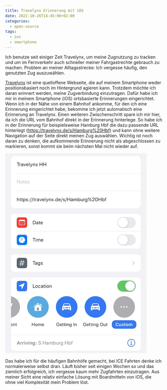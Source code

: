```yaml
---
title: Travelynx Erinnerung mit iOS
date: 2022-10-26T14:45:00+02:00
categories:
  - open-source
tags:
  - ios
  - smartphone
---
```


Ich benutze seit einiger Zeit Travelynx, um meine Zugnutzung zu tracken und um im Fernverkehr auch schneller meiner Fahrgastrechte gebrauch zu machen.
Problem an meiner Alltagsstrecke: Ich vergesse häufig, den genutzten Zug auszuwählen.

[Travelynx](travelynx.de) ist eine quelloffene Webseite, die auf meinem Smartphone weder positionsbasiert noch im Hintergrund agieren kann.
Trotzdem möchte ich daran erinnert werden, meine Zugverbindung einzutragen.
Dafür habe ich mir in meinem Smartphone (iOS) ortsbasierte Erinnerungen eingerichtet.
Wenn ich in der Nähe von einem Bahnhof ankomme, für den ich eine Erinnerung eingerichtet habe, bekomme ich jetzt automatisch eine Erinnerung an Travelynx.
Einen weiteren Zwischenschritt spare ich mir hier, da ich die URL vom Bahnhof direkt in der Erinnerung hinterlege.
So habe ich in der Erinnerung für beispielsweise Hamburg Hbf die dazu passende URL hinterlegt (<https://travelynx.de/s/Hamburg%20Hbf>) und kann ohne weitere Navigation auf der Seite direkt meinen Zug auswählen.
Wichtig ist noch daran zu denken, die aufkommende Erinnerung nicht als abgeschlossen zu markieren, sonst kommt sie beim nächsten Mal nicht wieder auf.

![Screenshot der Erinnerung in der Reminder App von iOS](reminder.jpg)

Das habe ich für die häufigen Bahnhöfe gemacht, bei ICE Fahrten denke ich normalerweise selbst dran.
Läuft bisher seit einigen Wochen so und das ziemlich erfolgreich, ich vergesse kaum mehr Zugfahrten einzutragen.
Aus meiner Sicht eine relativ einfache Lösung mit Boardmitteln von iOS, die ohne viel Komplexität mein Problem löst.
